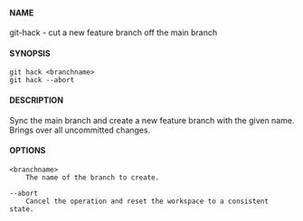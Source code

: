 #### NAME

git-hack - cut a new feature branch off the main branch


#### SYNOPSIS

```
git hack <branchname>
git hack --abort
```


#### DESCRIPTION

Sync the main branch and create a new feature branch with the given name.
Brings over all uncommitted changes.


#### OPTIONS

```
<branchname>
    The name of the branch to create.

--abort
    Cancel the operation and reset the workspace to a consistent state.
```
